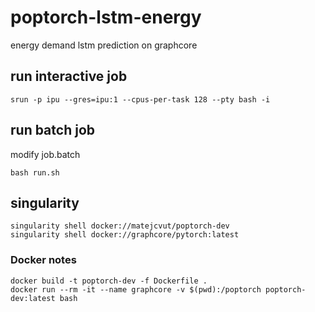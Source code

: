 # poptorch-lstm-energy
energy demand lstm prediction on graphcore

## run interactive job
    srun -p ipu --gres=ipu:1 --cpus-per-task 128 --pty bash -i

## run batch job
modify job.batch

    bash run.sh

## singularity
    singularity shell docker://matejcvut/poptorch-dev
    singularity shell docker://graphcore/pytorch:latest

### Docker notes
    docker build -t poptorch-dev -f Dockerfile .
    docker run --rm -it --name graphcore -v $(pwd):/poptorch poptorch-dev:latest bash

